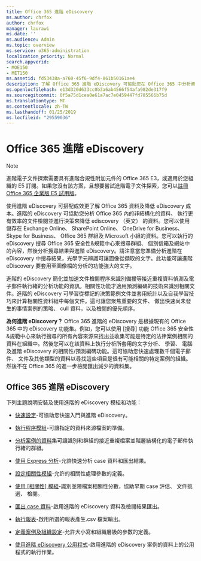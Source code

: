 ```yaml
---
title: Office 365 進階 eDiscovery
ms.author: chrfox
author: chrfox
manager: laurawi
ms.date: ''
ms.audience: Admin
ms.topic: overview
ms.service: o365-administration
localization_priority: Normal
search.appverid:
- MOE150
- MET150
ms.assetid: fd53438a-a760-45f6-9df4-861b50161ae4
description: 了解 Office 365 進階 eDiscovery 可協助您在 Office 365 中分析資料、 簡化文件檢閱 （英文），並制定決策有效率 ediscovery （英文）。
ms.openlocfilehash: e13d320d633cc0b3a6ab4566f54afa982de317f9
ms.sourcegitcommit: 0f5a75d1cea0e61a7ac7e0459447fd785566b75d
ms.translationtype: MT
ms.contentlocale: zh-TW
ms.lasthandoff: 01/25/2019
ms.locfileid: "29559036"
---
```

# <a name="office-365-advanced-ediscovery"></a>Office 365 進階 eDiscovery

> [!NOTE]
> 進階電子文件探索需要具有進階合規性附加元件的 Office 365 E3，或適用於您組織的 E5 訂閱。如果您沒有該方案，且想要嘗試進階電子文件探索，您可以[註冊 Office 365 企業版 E5 試用版](https://go.microsoft.com/fwlink/p/?LinkID=698279)。 
  
使用進階 eDiscovery 可搭配成效更了解 Office 365 資料及降低 eDiscovery 成本。進階的 eDiscovery 可協助您分析 Office 365 內的非結構化的資料、 執行更有效率的文件檢閱並進行決策來降低 ediscovery （英文） 的資料。您可以使用儲存在 Exchange Online、 SharePoint Online、 OneDrive for Business、 Skype for Business、 Office 365 群組及 Microsoft 小組的資料。您可以執行的 eDiscovery 搜尋 Office 365 安全性&amp;規範中心來搜尋群組、 個別信箱及網站中的內容，然後分析搜尋結果與進階 eDiscovery。請注意當您準備分析進階在 eDiscovery 中搜尋結果，光學字元辨識可讓圖像從擷取的文字。此功能可讓進階 eDiscovery 要套用至圖像檔的分析的功能強大的文字。
  
進階的 eDiscovery 簡化並加速文件檢閱程序來識別備援等接近重複資料偵測及電子郵件執行緒的分析功能的資訊。相關性功能才適用預測編碼的技術來識別相關文件。進階的 eDiscovery 可學習從標記的決策範例文件並套用統計以及自我學習技巧來計算相關性資料組中每個文件。這可讓您聚焦重要的文件、 做出快速尚未發生的事情案例的策略、 cull 資料，以及檢閱的優先順序。
  
 **為何進階 eDiscovery？** Office 365 進階的 eDiscovery 是根據現有的 Office 365 中的 eDiscovery 功能集。例如，您可以使用 [搜尋] 功能 Office 365 安全性&amp;規範中心來執行搜尋的所有內容來源來找出並收集可能是特定的法律案例相關的資料在組織中。然後您可以在該資料上執行分析所套用的文字分析、 學習、 電腦及進階 eDiscovery 的相關性/預測編碼功能。這可協助您快速處理數千個電子郵件、 文件及其他類型的資料以尋找這些項目是很有可能相關的特定案例的組織。然後不在 Office 365 的進一步檢閱匯出減少的資料集。 
  
## <a name="office-365-advanced-ediscovery"></a>Office 365 進階 eDiscovery

下列主題說明安裝及使用進階的 eDiscovery 模組和功能：
  
- [快速設定](quick-setup-for-advanced-ediscovery.md)-可協助您快速入門與進階 eDiscovery。 
    
- [執行程序模組](run-the-process-module-in-advanced-ediscovery.md)-可讓指定的資料來源檔案的準備。 
    
- [分析案例的資料](analyze-case-data-with-advanced-ediscovery.md)集可讓識別和群組的接近重複檔案並階層結構化的電子郵件執行緒的群組。 

- [使用 Express 分析](use-express-analysis-in-advanced-ediscovery.md)-允許快速分析 case 資料和匯出結果。 
    
- [設定相關性模組](manage-relevance-setup-in-advanced-ediscovery.md)-允許的相關性處理參數的定義。 
    
- [使用 [相關性] 模組](use-relevance-in-advanced-ediscovery.md)-識別並陣檔案相關性分數，協助早期 case 評估、 文件挑選、 檢閱。 
    
- [匯出 case 資料](export-case-data-in-advanced-ediscovery.md)-啟用進階的 eDiscovery 資料及檢閱結果匯出。 
    
- [執行報表](run-reports-in-advanced-ediscovery.md)-啟用所選的報表產生.csv 檔案輸出。 
    
- [定義案例及組織設定](define-case-and-tenant-settings-in-advanced-ediscovery.md)-允許大小寫和組織層級的參數的定義。 
    
- [使用進階 eDiscovery 公用程式](use-advanced-ediscovery-utilities.md)-啟用進階的 eDiscovery 案例的資料上的公用程式的執行作業。 
